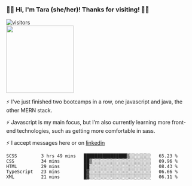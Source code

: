 ### 👋🏾 Hi, I'm Tara (she/her)! Thanks for visiting! 👋🏾
![visitors](https://visitor-badge.glitch.me/badge?page_id=qualmless)
<BR>
<img height="180em" src="https://github-readme-stats.vercel.app/api?username=qualmless&show_icons=true&hide_border=true&&count_private=true&include_all_commits=true" />

⚡️ I've just finished two bootcamps in a row, one javascript and java, the other MERN stack. 

⚡️ Javascript is my main focus, but I’m also currently learning more front-end technologies, such as getting more comfortable in sass. 

⚡️ I accept messages here or on <a href="https://www.linkedin.com/in/tarajdunmore/">linkedin</a>

<!--START_SECTION:waka-->
```text
SCSS         3 hrs 49 mins   ████████████████▒░░░░░░░░   65.23 % 
CSS          34 mins         ██▒░░░░░░░░░░░░░░░░░░░░░░   09.96 % 
HTML         29 mins         ██░░░░░░░░░░░░░░░░░░░░░░░   08.43 % 
TypeScript   23 mins         █▓░░░░░░░░░░░░░░░░░░░░░░░   06.66 % 
XML          21 mins         █▓░░░░░░░░░░░░░░░░░░░░░░░   06.11 % 
```
<!--END_SECTION:waka-->

<!--
**qualmless/qualmless** is a ✨ _special_ ✨ repository because its `README.md` (this file) appears on your GitHub profile.

Here are some ideas to get you started:
- 🔭 I’m currently working on ...
- 👯 I’m looking to collaborate on ...
- 🤔 I’m looking for help with ...
- 💬 Ask me about ...
- 📫 How to reach me: ...
- ⚡ Fun fact: ...
-->
